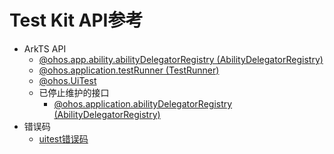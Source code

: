 # Test Kit API参考

- ArkTS API 
   - [@ohos.app.ability.abilityDelegatorRegistry (AbilityDelegatorRegistry)](js-apis-app-ability-abilityDelegatorRegistry.md)
   - [@ohos.application.testRunner (TestRunner)](js-apis-application-testRunner.md)
   - [@ohos.UiTest](js-apis-uitest.md)    
   - 已停止维护的接口
      - [@ohos.application.abilityDelegatorRegistry (AbilityDelegatorRegistry)](js-apis-application-abilityDelegatorRegistry.md)
- 错误码
   - [uitest错误码](errorcode-uitest.md)